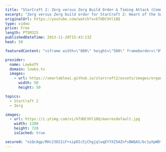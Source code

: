 ```yaml
---
title: "StarCraft 2: Zerg versus Zerg Build Order & Timing Attack (Commentary & Analysis)"
excerpt: "Zerg versus Zerg build order for StarCraft 2: Heart of the Swarm. This is a strong Zerg build order, although it's very important to note that this might just be a straight up buildorder loss in a lot of situations, for example when your opponent opens up with an early Spawning Pool, it will in most"
originalUrl: https://youtube.com/watch?v=kTdDCVhl18Q
type: video
price: Free
length: PT5M32S
publishedDateTime: 2013-11-20T15:43:13Z
heat: 50

featuredContent: "<iframe width=\"800\" height=\"500\" frameborder=\"0\" src=\"https://www.youtube.com/embed/kTdDCVhl18Q\" allow=\"accelerometer; autoplay; encrypted-media; gyroscope; picture-in-picture\" allowfullscreen></iframe>"

provider:
  name: LowkoTV
  domain: lowko.tv
  images:
    - url: https://smartableai.github.io/starcraft2/assets/images/organizations/lowko.tv-50x50.jpg
      width: 50
      height: 50

topics:
  - StarCraft 2
  - Zerg

images:
  - url: https://i.ytimg.com/vi/kTdDCVhl18Q/maxresdefault.jpg
    width: 1280
    height: 720
    isCached: true

secured: "niQcAgp/RHc23D22iF+sip8Ic5jChgjqlwqEYYXZ5AZnfsBWQAS/bc1yXpWDtkv3Pp+wrcbbASy8Maf/ovBmMJ5XWck9TPsuAC7DMg/VVhNn1WUfp/CRC6cvET4Hb6Bd0DBwGpT4hSSzOauo6cfRmxjhxFctY6nNgs/hbBw3FPgZn7jDR5wl2dB9E5XQ9fgJlmYvEQSe1uZn3Q9fgfLk+Z4eMQmfl/h6jcC1+nJgmAvIHyFcRLFdE6pbCI/t6+1mkKX+Xx5qDe6F74YcAHhhhRVrhk2wV5u/vLB24ohKSQr32jWpMqPkSI30HGmBDJPaFil/m+oF6TUq9iz0PrkjfIdv/B0fr4a01FGrxwY5CM055R+F5Mn3Koo/hr8lcpRNendIzgnLGt2BqvgW1BuA8mKs25irNAquvCniietbJYI=;UvW3BTBqqcsVym2kHMCKmg=="
---
```


